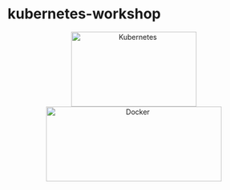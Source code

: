 # kubernetes-workshop

<div align=center>
  <img src="https://www.linuxadictos.com/wp-content/uploads/kubernetes-logo.jpg.webp" width="250" height="150" title="Kubernetes"/>
  <img src="https://upload.wikimedia.org/wikipedia/commons/thumb/4/4e/Docker_%28container_engine%29_logo.svg/1280px-Docker_%28container_engine%29_logo.svg.png" width="350" height="150" title="Docker"/>
</div>

